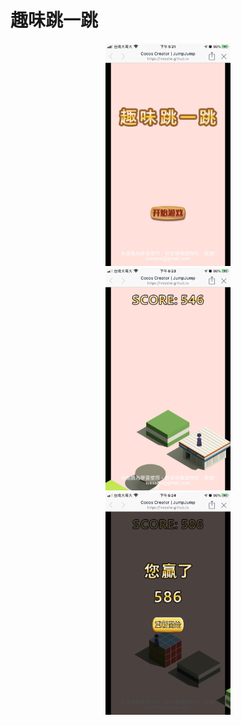 # 趣味跳一跳
<center class="half">
    <img src="https://github.com/IvesShe/CocosCreatorDemo/blob/master/image/JumpJump/S__38666245.jpg?raw=true" width="200"/>
</center>

<center class="half">
    <img src="https://github.com/IvesShe/CocosCreatorDemo/blob/master/image/JumpJump/S__38666243.jpg?raw=true" width="200"/>
</center>

<center class="half">
    <img src="https://github.com/IvesShe/CocosCreatorDemo/blob/master/image/JumpJump/S__38666242.jpg?raw=true" width="200"/>
</center>
